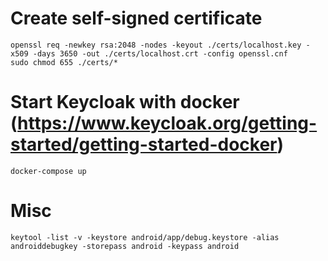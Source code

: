 
# Create self-signed certificate

```
openssl req -newkey rsa:2048 -nodes -keyout ./certs/localhost.key -x509 -days 3650 -out ./certs/localhost.crt -config openssl.cnf
sudo chmod 655 ./certs/*
```

# Start Keycloak with docker (https://www.keycloak.org/getting-started/getting-started-docker)

```
docker-compose up
```

# Misc

```
keytool -list -v -keystore android/app/debug.keystore -alias androiddebugkey -storepass android -keypass android
```